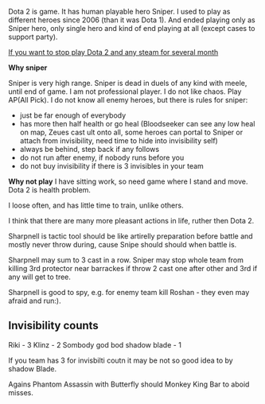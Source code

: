 
Dota 2 is game. It has human playable hero Sniper. I used to play as different heroes since 2006 (than it was Dota 1). And ended playing only as Sniper hero, only single hero and kind of end playing at all (except cases to support party).

[If you want to stop play Dota 2 and any steam for several month](HotToSuspendSteamDota2Account.md)

**Why sniper**


Sniper is very high range. Sniper is dead in duels of any kind with meele, until end of game.
I am not professional player. I do not like chaos.  Play AP(All Pick).
I do not know all enemy heroes, but there is rules for sniper:
- just be far enough of everybody
- has more then half health or go heal (Bloodseeker can see any low heal on map, Zeues cast ult onto all, some heroes can portal to Sniper  or attach from invisibility, need time to hide into invisibility self)
- always be behind, step back if any follows
- do not run after enemy, if nobody runs before you
- do not buy invisibility if there is 3 invisibles in your team    

**Why not play**
I have sitting work, so need game where I stand and move. Dota 2 is health problem.

I loose often, and has little time to train, unlike others.

I think that there are many more pleasant actions in life, ruther then Dota 2. 

Sharpnell is tactic tool should be like artirelly preparation before battle and mostly never throw during, cause Snipe should should when battle is.

Sharpnell may sum to 3 cast in a row. Sniper may stop whole team from killing 3rd protector near barrackes if throw 2 cast one after other and 3rd if any will get to tree.

Sharpnell is good to spy, e.g. for enemy team kill Roshan - they even may afraid and run:).


Invisibility  counts 
--- 

Riki - 3
Klinz - 2
Sombody god bod shadow blade - 1

If you team has 3 for invisbilti coutn it may be not so good idea to by shadow Blade.

Agains Phantom Assassin  with Butterfly should Monkey King Bar to aboid misses.
 




